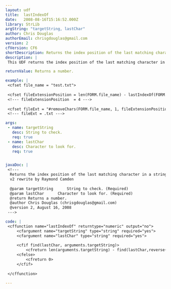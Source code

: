 ```yaml
---
layout: udf
title:  lastIndexOf
date:   2008-08-16T15:16:52.000Z
library: StrLib
argString: "targetString, lastChar"
author: Chris Douglas
authorEmail: chrisgdouglas@gmail.com
version: 2
cfVersion: CF6
shortDescription: Returns the index position of the last matching character in a string.
description: |
 This UDF returns the index position of the last matching character in a string that you are searching for. If no matching string is found, a 0 is returned.

returnValue: Returns a number.

example: |
 <cfset file_name = "test.txt">
 
 <cfset fileExtensionPosition = len(FORM.file_name) - lastIndexOf(FORM.file_name, ".")>
 <!--- fileExtensionPosition  = 4 --->
 
 <cfset fileExt = "#removeChars(FORM.file_name, 1, fileExtensionPosition)#">
 <!--- fileExt = .txt --->

args:
 - name: targetString
   desc: String to check.
   req: true
 - name: lastChar
   desc: Character to look for.
   req: true


javaDoc: |
 <!---
  Returns the index position of the last matching character in a string.
  v2 rewrite by Raymond Camden
  
  @param targetString      String to check. (Required)
  @param lastChar      Character to look for. (Required)
  @return Returns a number. 
  @author Chris Douglas (chrisgdouglas@gmail.com) 
  @version 2, August 16, 2008 
 --->

code: |
 <cffunction name="lastIndexOf" returntype="numeric" output="no">
     <cfargument name="targetString" type="string" required="yes">
     <cfargument name="lastChar" type="string" required="yes">
   
     <cfif find(lastChar, arguments.targetString)>
         <cfreturn len(arguments.targetString) - find(lastChar,reverse(arguments.targetString))>  
     <cfelse>
         <cfreturn 0>
     </cfif>
     
 </cffunction>

---
```


